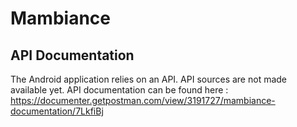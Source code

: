 # Mambiance
## API Documentation
The Android application relies on an API.
API sources are not made available yet. 
API documentation can be found here : https://documenter.getpostman.com/view/3191727/mambiance-documentation/7LkfiBj
